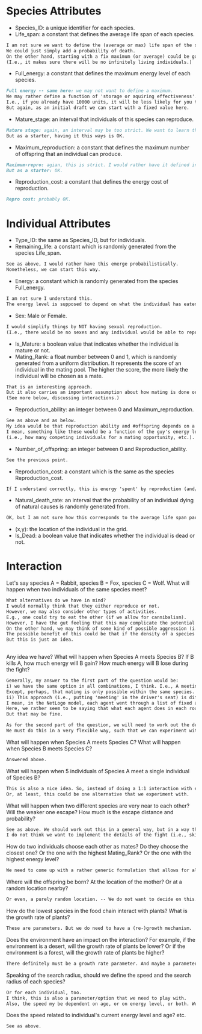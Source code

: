 # Species Attributes

* Species_ID: a unique identifier for each species.
* Life_span: a constant that defines the average life span of each species.
```markdown
I am not sure we want to define the (average or max) life span of the species.
We could just simply add a probability of death. 
On the other hand, starting with a fix maximum (or average) could be good.
(I.e., it makes sure there will be no infinitely living individuals.)
```
* Full_energy: a constant that defines the maximum energy level of each species.
```markdown
Full energy -- same here: we may not want to define a maximum. 
We may rather define a function of 'storage or aquiring effectiveness'. 
I.e., if you already have 10000 units, it will be less likely for you to have one more.
But again, as an initial draft we can start with a fixed value here.
```
* Mature_stage: an interval that individuals of this species can reproduce.
```markdown
Mature stage: again, an interval may be too strict. We want to learn this. 
But as a starter, having it this ways is OK.
```
* Maximum_reproduction: a constant that defines the maximum number of offspring that an individual can produce.
```markdown
Maximum-repro: agian, this is strict. I would rather have it defined indirectly. 
But as a starter: OK.
```
* Reproduction_cost: a constant that defines the energy cost of reproduction.
```markdown
Repro cost: probably OK.
```


# Individual Attributes
* Type_ID: the same as Species_ID, but for individuals.
* Remaining_life: a constant which is randomly generated from the species Life_span.
```markdown
See as above, I would rather have this emerge probabilistically. 
Nonetheless, we can start this way.
```
* Energy: a constant which is randomly generated from the species Full_energy.
```markdown
I am not sure I understand this. 
The energy level is supposed to depend on what the individual has eaten, not randomly generated.
```
* Sex: Male or Female.
```markdown
I would simplify things by NOT having sexual reproduction.
(I.e., there would be no sexes and any individual would be able to reproduce with every other.)
```
* Is_Mature: a boolean value that indicates whether the individual is mature or not.
* Mating_Rank: a float number between 0 and 1, which is randomly generated from a uniform distribution. It represents the score of an individual in the mating pool. The higher the score, the more likely the individual will be chosen as a mate.
```markdown
That is an interesting approach. 
But it also carries an important assumption about how mating is done or how the mating partner is selected. 
(See more below, discussing interactions.)
```
* Reproduction_ability: an integer between 0 and Maximum_reproduction.
```markdown
See as above and as below.
My idea would be that reproduction ability and #offspring depends on a number of variables and circumstances and not an explicit variable. 
I mean, something like these would be a function of the guy's energy level, the circumstances of the interaction 
(i.e., how many competing individuals for a mating opportunity, etc.). Nonetheless, having some 'inherited property' that influences this is OK.
```
* Number_of_offspring: an integer between 0 and Reproduction_ability.
```markdown
See the previous point.
```
* Reproduction_cost: a constant which is the same as the species Reproduction_cost.
```markdown
If I understand correctly, this is energy 'spent' by reproduction (and/or on producing/raising the offspring).
```
* Natural_death_rate: an interval that the probability of an individual dying of natural causes is randomly generated from.
```markdown
OK, but I am not sure how this corresponds to the average life span parameter discussed above.
```
* (x,y): the location of the individual in the grid.
* Is_Dead: a boolean value that indicates whether the individual is dead or not.

# Interaction

Let's say species A = Rabbit, species B = Fox, species C = Wolf.
What will happen when two individuals of the same species meet?
```markdown
What alternatives do we have in mind? 
I would normally think that they either reproduce or not.
However, we may also consider other types of activities. 
E.g., one could try to eat the other (if we allow for cannibalism). 
However, I have the gut feeling that this may complicate the potential foodweb unnecessarily and it will probably not be very useful for an evolving foodweb. 
On the other hand, we may think of some kind of possible aggression (i.e., a 3rd type of activity). 
The possible benefit of this could be that if the density of a species becomes too high, they might to encounter more and more aggression, somehow hurting each other and thus limiting their overall growth. 
But this is just an idea.
 
```
Any idea we have?
What will happen when Species A meets Species B? If B kills A, how much energy will B gain? How much energy will B lose during the fight?
```markdown
Generally, my answer to the first part of the question would be:
i) we have the same option in all combinations, I think. I.e., A meeting A, A meeting B, A meeting C -- should not be very different. 
Except, perhaps, that mating is only possible within the same species.
ii) This approach (i.e., putting 'meeting' in the driver's seat) is different from what we had in the NetLogo model, but this may be good. 
I mean, in the NetLogo model, each agent went through a list of fixed actions (move, eat, die if too weak, reproduce, etc.). 
Here, we rather seem to be saying that what each agent does in each round is moving and encountering certain agents and then we will have rules on what is happening then. 
But that may be fine.
```
 
```markdown
As for the second part of the question, we will need to work out the details of the fight, the eating (metabolism), reproduction, etc. 
We must do this in a very flexible way, such that we can experiment with the options and learn what works best.
```

What will happen when Species A meets Species C?
What will happen when Species B meets Species C?
```markdown
Answered above.
```
What will happen when 5 individuals of Species A meet a single individual of Species B?
```markdown
This is also a nice idea. So, instead of doing a 1:1 interaction with everyone encountered, we could do an N:M type of encounter. 
Or, at least, this could be one alternative that we experiment with.
```

What will happen when two different species are very near to each other? Will the weaker one escape? How much is the escape distance and probability?
```markdown
See as above. We should work out this in a general way, but in a way that allows for many alternative versions. 
I do not think we want to implement the details of the fight (i.e., skills, escaping, etc.), but rather a model based on functions and probabilities.
```

How do two individuals choose each other as mates? Do they choose the closest one? Or the one with the highest Mating_Rank? Or the one with the highest energy level?

```markdown
We need to come up with a rather generic formulation that allows for all these (and more). Then, we want to experiment (or optimise -- finding the combination of rules that gives the best results).

```
Where will the offspring be born? At the location of the mother? Or at a random location nearby?
```markdown
Or even, a purely random location. -- We do not want to decide on this. We want the system to learn what is yielding the best overall solution.
```

How do the lowest species in the food chain interact with plants? What is the growth rate of plants?
```markdown
These are parameters. But we do need to have a (re-)growth mechanism.
```

Does the environment have an impact on the interaction? For example, if the environment is a desert, will the growth rate of plants be lower? Or if the environment is a forest, will the growth rate of plants be higher?
```markdown
There definitely must be a growth rate parameter. And maybe a parameter specifying how easy it is to move in the environment. But otherwise, I would keep the influence of the environment minimal at this point.
```
Speaking of the search radius, should we define the speed and the search radius of each species?
```markdown
Or for each individual, too. 
I think, this is also a parameter/option that we need to play with.
Also, the speed my be dependent on age, or on energy level, or both. We need a form that is very flexible and that allows us to experiment with it (automatically).
```
Does the speed related to individual's current energy level and age?
etc.

```markdown
See as above.
```